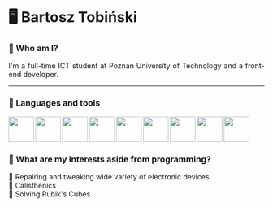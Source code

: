 # 🖥️ Bartosz Tobiński
### 👤 Who am I?
<p align="justify">I'm a full-time ICT student at Poznań University of Technology and a front-end developer.</p>

***

### 🧰 Languages and tools
<img align="left" padding="5px" width="50px" src="https://cdn.jsdelivr.net/gh/devicons/devicon/icons/vscode/vscode-original.svg" />
<img align="left" padding="5px" width="50px" src="https://cdn.jsdelivr.net/gh/devicons/devicon/icons/html5/html5-original.svg" />          
<img align="left" padding="5px" width="50px" src="https://cdn.jsdelivr.net/gh/devicons/devicon/icons/css3/css3-original.svg" />
<img align="left" padding="5px" width="50px" src="https://cdn.jsdelivr.net/gh/devicons/devicon/icons/tailwindcss/tailwindcss-plain.svg" />
<img align="left" padding="5px" width="50px" src="https://cdn.jsdelivr.net/gh/devicons/devicon/icons/javascript/javascript-original.svg" />
<img align="left" padding="5px" width="50px" src="https://cdn.jsdelivr.net/gh/devicons/devicon/icons/react/react-original.svg" />
<img align="left" padding="5px" width="50px" src="https://cdn.jsdelivr.net/gh/devicons/devicon/icons/cplusplus/cplusplus-original.svg" />
<img align="left" padding="5px" width="50px" src="https://cdn.jsdelivr.net/gh/devicons/devicon/icons/mysql/mysql-original-wordmark.svg" />
<img align="left" padding="5px" width="50px" src="https://cdn.jsdelivr.net/gh/devicons/devicon/icons/git/git-original.svg" />
          
<br />
<br />
<br />


### 🎨 What are my interests aside from programming?
🔧 Repairing and tweaking wide variety of electronic devices<br/>
🤸 Calisthenics<br/>
🧊 Solving Rubik's Cubes<br/>

